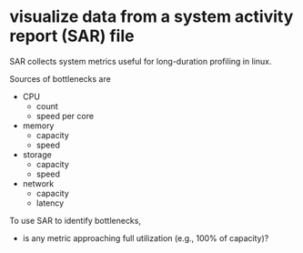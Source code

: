 # visualize data from a system activity report (SAR) file

SAR collects system metrics useful for long-duration profiling in linux.

Sources of bottlenecks are
* CPU 
  * count
  * speed per core
* memory
  * capacity
  * speed
* storage
  * capacity
  * speed
* network
  * capacity
  * latency

To use SAR to identify bottlenecks, 
* is any metric approaching full utilization (e.g., 100% of capacity)?

